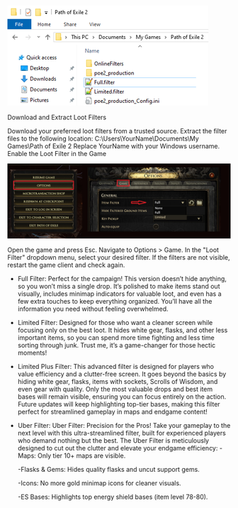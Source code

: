 
![Alt text](https://github.com/ment2008/POE2/blob/main/folder.png?raw=true "Title")


Download and Extract Loot Filters

Download your preferred loot filters from a trusted source.
Extract the filter files to the following location:
C:\Users\YourName\Documents\My Games\Path of Exile 2
Replace YourName with your Windows username.
Enable the Loot Filter in the Game


![Alt text](https://github.com/ment2008/POE2/blob/main/Options.jpg?raw=true "Title")

Open the game and press Esc.
Navigate to Options > Game.
In the "Loot Filter" dropdown menu, select your desired filter.
If the filters are not visible, restart the game client and check again.




* Full Filter: Perfect for the campaign! This version doesn’t hide anything, so you won’t miss a single drop. It’s polished to make items stand out visually, includes minimap indicators for valuable loot, and even has a few extra touches to keep everything organized. You’ll have all the information you need without feeling overwhelmed.

* Limited Filter: Designed for those who want a cleaner screen while focusing only on the best loot. It hides white gear, flasks, and other less important items, so you can spend more time fighting and less time sorting through junk. Trust me, it’s a game-changer for those hectic moments!

* Limited Plus Filter: This advanced filter is designed for players who value efficiency and a clutter-free screen. It goes beyond the basics by hiding white gear, flasks, items with sockets, Scrolls of Wisdom, and even gear with quality. Only the most valuable drops and best item bases will remain visible, ensuring you can focus entirely on the action. Future updates will keep highlighting top-tier bases, making this filter perfect for streamlined gameplay in maps and endgame content!

* Uber Filter: Uber Filter: Precision for the Pros!
Take your gameplay to the next level with this ultra-streamlined filter, built for experienced players who demand nothing but the best. The Uber Filter is meticulously designed to cut out the clutter and elevate your endgame efficiency:
  -Maps: Only tier 10+ maps are visible.

  -Flasks & Gems: Hides quality flasks and uncut support gems.

  -Icons: No more gold minimap icons for cleaner visuals.

  -ES Bases: Highlights top energy shield bases (item level 78-80).
  
